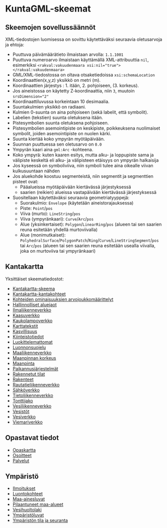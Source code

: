 # KuntaGML-skeemat

## Skeemojen sovellussäännöt

XML-tiedostojen luomisessa on sovittu käytettäväksi seuraavia oletusarvoja ja ehtoja:

- Puuttuva päivämäärätieto ilmaistaan arvolla: `1.1.1001`
- Puuttuva numeroarvo ilmaistaan käyttämällä XML-attribuuttia `nil`, esimerkiksi `<rakval:vakuudenmaara xsi:nil="true"></rakval:vakuudenmaara>`
- GML/XML-tiedostossa on oltava otsaketiedoissa `xsi:schemaLocation`
- Koordinaattien(x,y,z) yksikkö on metri (m).
- Koordinaattien järjestys : 1. itään, 2. pohjoiseen, (3. korkeus).
- Jos aineistossa on käytetty Z-koordinaattia, niin `3`, muutoin `srsDimension="2"`
- Koordinaattiluvussa korkeintaan 10 desimaalia.
- Suuntakulmien yksikkö on radiaani.
- Kulmien 0-suunta on aina pohjoiseen (sekä labelit, että symbolit).
- Labelien (tekstien) suunta oletuksena itään.
- Pistesymbolien suunta oletuksena pohjoiseen.
- Pistesymbolien asemointipiste on keskipiste, poikkeuksena nuolimaiset symbolit, joiden asemointipiste on nuolen kärki.
- Suunta kiertää koko ympyrän myötäpäivään.
- Suunnan puuttuessa sen oletusarvo on `0.0`
- Ympyrän kaari aina `gml:Arc` -kohteena.
- Koko ympyrä: kuten kaaren esitys, mutta alku- ja loppupiste sama ja välipiste keskeltä eli alku- ja välipisteen etäisyys on ympyrän halkaisija
- Jos kyseessä on symboliviiva, niin symboli tulee aina oikealle viivan kulkusuuntaan nähden
- Jos aluekohde koostuu segmenteistä, niin segmentit ja segmenttien pisteet ovat:
  - Pääalueissa myötäpäivään kiertävässä järjestyksessä
  - saarien (reikien) alueissa vastapäivään kiertävässä järjestyksessä
- Suositellaan käytettäväksi seuraavia geometriatyyppejä:
  - Suorakulmio: `Envelope` (käytetään aineistorajauksessa)
  - Piste: `Point`/`pos`
  - Viiva (murto): `LineString`/`pos`
  - Viiva (ympyränkaari): `Curve`/`Arc`/`pos`
  - Alue (yksinkertaiset): `Polygon`/`LinearRing`/`pos` (alueen tai sen saarien reuna esitetään yhdellä murtoviivalla)
  - Alue (monimutkaiset): `PolyhedralSurface`/`PolygonPatch`/`Ring`/`Curve`/`LineStringSegment`/`pos` tai `Arc`/`pos` (alueen tai sen saarien reuna esitetään usealla viivalla, joka on murtoviiva tai ympyränkaari)

## Kantakartta

Yksittäiset skeematiedostot:

- [Kantakartta-skeema](gml/kantakartta/kantakartta.xsd)
- [Kantakartta-kantakohteet](gml/kantakartta/kantakartta_perusta.xsd)
- [Kohteiden ominaisuuksien arvojoukkomäärittelyt](gml/kantakartta/arvojoukot.xsd)
- [Hallinnolliset aluejaot](gml/kantakartta/hallinnolliset_aluejaot.xsd)
- [Ilmaliikenneverkko](gml/kantakartta/ilmaliikenneverkko.xsd)
- [Kaasuverkko](gml/kantakartta/kaasuverkko.xsd)
- [Kaukolampoverkko](gml/kantakartta/kaukolampoverkko.xsd)
- [Karttatekstit](gml/kantakartta/karttatekstit.xsd)
- [Kasvillisuus](gml/kantakartta/kasvillisuus.xsd)
- [Kiinteistotiedot](gml/kantakartta/kiinteistotiedot.xsd)
- [Luokittelemattomat](gml/kantakartta/luokittelemattomat.xsd)
- [Luonnonsuojelu](gml/kantakartta/luonnonsuojelu.xsd)
- [Maaliikenneverkko](gml/kantakartta/maaliikenneverkko.xsd)
- [Maanpinnan korkeus](gml/kantakartta/maanpinnan_korkeus.xsd)
- [Maanpinta](gml/kantakartta/maanpinta.xsd)
- [Paikannusjärjestelmät](gml/kantakartta/paikannusjarjestelmat.xsd)
- [Rakennetut tilat](gml/kantakartta/rakennetut_tilat.xsd)
- [Rakenteet](gml/kantakartta/rakenteet.xsd)
- [Rautatieliikenneverkko](gml/kantakartta/rautatieliikenneverkko.xsd)
- [Sähköverkko](gml/kantakartta/sahkoverkko.xsd)
- [Tietoliikenneverkko](gml/kantakartta/tietoliikenneverkko.xsd)
- [Tonttijako](gml/kantakartta/tonttijako.xsd)
- [Vesiliikenneverkko](gml/kantakartta/vesiliikenneverkko.xsd)
- [Vesistöt](gml/kantakartta/vesistot.xsd)
- [Vesiverkko](gml/kantakartta/vesiverkko.xsd)
- [Viemariverkko](gml/kantakartta/viemariverkko.xsd)

## Opastavat tiedot

- [Opaskartta](gml/opastavattiedot/opaskartta.xsd)
- [Osoitteet](gml/opastavattiedot/osoitteet.xsd)
- [Palvelut](gml/opastavattiedot/palvelut.xsd)

## Ympäristö

- [Ilmoitukset](gml/ymparisto/ilmoitukset.xsd)
- [Luontokohteet](gml/ymparisto/luontokohteet.xsd)
- [Maa-ainesluvat](gml/ymparisto/maa_ainesluvat.xsd)
- [Pilaantuneet maa-alueet](gml/ymparisto/pilaantuneet_maa_alueet.xsd)
- [Vesihuoltolaki](gml/ymparisto/vesihuoltolaki.xsd)
- [Ympäristöluvat](gml/ymparisto/ymparistoluvat.xsd)
- [Ympäristön tila ja seuranta](gml/ymparisto/ympariston_tila_ja_seuranta.xsd)
